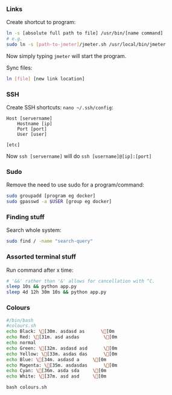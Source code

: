 ### Links
Create shortcut to program:
```bash
ln -s [absolute full path to file] /usr/bin/[name command]
# e.g.
sudo ln -s [path-to-jmeter]/jmeter.sh /usr/local/bin/jmeter
```
Now simply typing `jmeter` will start the program.

Sync files:
```bash
ln [file] [new link location]
```

### SSH
Create SSH shortcuts:
`nano ~/.ssh/config`:
```
Host [servername]
	Hostname [ip]
	Port [port]
	User [user]

[etc]
```
Now `ssh [servername]` will do `ssh [username]@[ip]:[port]`


### Sudo
Remove the need to use sudo for a program/command:
```bash
sudo groupadd [program eg docker]
sudo gpasswd -a $USER [group eg docker]
```

### Finding stuff
Search whole system:
```bash
sudo find / -name "search-query"
```

### Assorted terminal stuff
Run command after x time:
```bash
# '&&' rather than '&' allows for cancellation with ^C.
sleep 10s && python app.py
sleep 4d 12h 30m 10s && python app.py
```

### Colours
```bash
#/bin/bash
#colours.sh
echo Black: \[30m. asdasd as      \[0m
echo Red: \[31m. asd asdas         \[0m
echo normal
echo Green: \[32m. asdasd asd      \[0m
echo Yellow: \[33m. asdas das      \[0m
echo Blue: \[34m. asdasd a     \[0m
echo Magenta: \[35m. asdasdas      \[0m
echo Cyan: \[36m. asda sda     \[0m
echo White: \[37m. asd asd     \[0m
```
`bash colours.sh`
